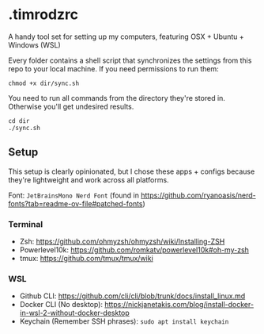 # .timrodzrc

A handy tool set for setting up my computers, featuring OSX + Ubuntu + Windows (WSL)

Every folder contains a shell script that synchronizes the settings from this repo to your local machine. If you need permissions to run them:

```shell
chmod +x dir/sync.sh
```

You need to run all commands from the directory they're stored in. Otherwise you'll get undesired results.

```shell
cd dir
./sync.sh
```

## Setup

This setup is clearly opinionated, but I chose these apps + configs because they're lightweight and work across all platforms.

Font: `JetBrainsMono Nerd Font` (found in https://github.com/ryanoasis/nerd-fonts?tab=readme-ov-file#patched-fonts)

### Terminal

- Zsh: https://github.com/ohmyzsh/ohmyzsh/wiki/Installing-ZSH
- Powerlevel10k: https://github.com/romkatv/powerlevel10k#oh-my-zsh
- tmux: https://github.com/tmux/tmux/wiki

### WSL

- Github CLI: https://github.com/cli/cli/blob/trunk/docs/install_linux.md
- Docker CLI (No desktop): https://nickjanetakis.com/blog/install-docker-in-wsl-2-without-docker-desktop
- Keychain (Remember SSH phrases): `sudo apt install keychain`